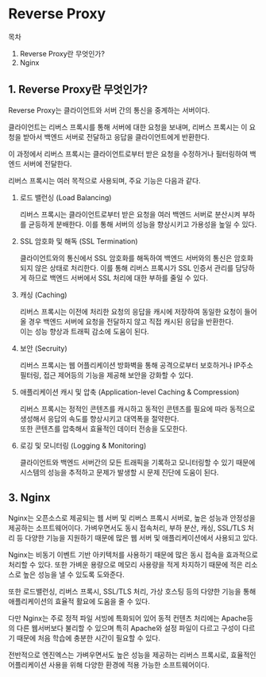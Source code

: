 # Reverse Proxy

목차

1. Reverse Proxy란 무엇인가?
2. Nginx


## 1. Reverse Proxy란 무엇인가?

Reverse Proxy는 클라이언트와 서버 간의 통신을 중계하는 서버이다.

클라이언트는 리버스 프록시를 통해 서버에 대한 요청을 보내며, 리버스 프록시는 이 요청을 받아서 백엔드 서버로 전달하고 응답을 클라이언트에게 반환한다.

이 과정에서 리버스 프록시는 클라이언트로부터 받은 요청을 수정하거나 필터링하여 백엔드 서버에 전달한다.

리버스 프록시는 여러 목적으로 사용되며, 주요 기능은 다음과 같다.

1. 로드 밸런싱 (Load Balancing)

    리버스 프록시는 클라이언트로부터 받은 요청을 여러 백엔드 서버로 분산시켜 부하를 균등하게 분배한다. 이를 통해 서버의 성능을 향상시키고 가용성을 높일 수 있다.

2. SSL 암호화 및 해독 (SSL Termination)

    클라이언트와의 통신에서 SSL 암호화를 해독하여 백엔드 서버와의 통신은 암호화되지 않은 상태로 처리한다.
    이를 통해 리버스 프록시가 SSL 인증서 관리를 담당하게 하므로 백엔드 서버에서 SSL 처리에 대한 부하를 줄일 수 있다.

3. 캐싱 (Caching)

    리버스 프록시는 이전에 처리한 요청의 응답을 캐시에 저장하여 동일한 요청이 들어올 경우 백엔드 서버에 요청을 전달하지 않고 직접 캐시된 응답을 반환한다.<br>
    이는 성능 향상과 트래픽 감소에 도움이 된다.

4. 보안 (Secruity)

    리버스 프록시는 웹 어플리케이션 방화벽을 통해 공격으로부터 보호하거나 IP주소 필터링, 접근 제어등의 기능을 제공해 보안을 강화할 수 있다.

5. 애플리케이션 캐시 및 압축 (Application-level Caching & Compression)

    리버스 프록시는 정적인 콘텐츠를 캐시하고 동적인 콘텐츠를 필요에 따라 동적으로 생성해서 응답의 속도를 향상시키고 대역폭을 절약한다.<br>
    또한 콘텐츠를 압축해서 효율적인 데이터 전송을 도모한다.

6. 로깅 및 모니터링 (Logging & Monitoring)

    클라이언트와 백엔드 서버간의 모든 트래픽을 기록하고 모니터링할 수 있기 때문에 시스템의 성능을 추적하고 문제가 발생할 시 문제 진단에 도움이 된다.

## 3. Nginx

Nginx는 오픈소스로 제공되는 웹 서버 및 리버스 프록시 서버로, 높은 성능과 안정성을 제공하는 소프트웨어이다. 가벼우면서도 동시 접속처리, 부하 분산, 캐싱, SSL/TLS 처리 등 다양한 기능을 지원하기 때문에 많은 웹 서버 및 애플리케이션에서 사용되고 있다.

Nginx는 비동기 이벤트 기반 아키텍처를 사용하기 때문에 많은 동시 접속을 효과적으로 처리할 수 있다. 또한 가벼운 용량으로 메모리 사용량을 적게 차지하기 때문에 적은 리소스로 높은 성능을 낼 수 있도록 도와준다.

또한 로드밸런싱, 리버스 프록시, SSL/TLS 처리, 가상 호스팅 등의 다양한 기능을 통해 애플리케이션의 효율적 활요에 도움을 줄 수 있다.

다만 Nginx는 주로 정적 파일 서빙에 특화되어 있어 동적 컨텐츠 처리에는 Apache등의 다른 웹서버보다 불리할 수 있으며 특히 Apache와 설정 파일이 다르고 구성이 다르기 때문에 처음 학습에 충분한 시간이 필요할 수 있다.


전반적으로 엔진엑스는 가벼우면서도 높은 성능을 제공하는 리버스 프록시로, 효율적인 어플리케이션 사용을 위해 다양한 환경에 적용 가능한 소프트웨어이다.